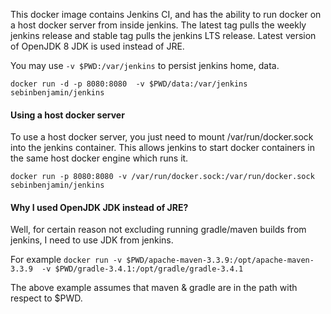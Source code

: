 This docker image contains Jenkins CI, and has the ability to run docker on a host docker server from inside jenkins.
The latest tag pulls the weekly jenkins release and stable tag pulls the jenkins LTS release. Latest version of OpenJDK 8 JDK is used instead of JRE.

You may use ```-v $PWD:/var/jenkins``` to persist jenkins home, data.

```docker run -d -p 8080:8080  -v $PWD/data:/var/jenkins sebinbenjamin/jenkins```

  #### Using a host docker server
To use a host docker server, you just need to mount /var/run/docker.sock into the jenkins container. This allows jenkins to start docker containers in the same host docker engine which runs it.

```docker run -p 8080:8080 -v /var/run/docker.sock:/var/run/docker.sock sebinbenjamin/jenkins```

  #### Why I used OpenJDK JDK instead of JRE?

Well, for certain reason not excluding running gradle/maven builds from jenkins, I need to use JDK from jenkins. 

For example
```docker run -v $PWD/apache-maven-3.3.9:/opt/apache-maven-3.3.9  -v $PWD/gradle-3.4.1:/opt/gradle/gradle-3.4.1```

The above example assumes that maven & gradle are in the path with respect to $PWD.
